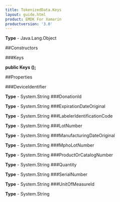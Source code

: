 ```yaml
---
title: TokenizedData.Keys
layout: guide.html
product: EMDK For Xamarin 
productversion: '3.0' 
---
```


    

**Type** - Java.Lang.Object

##Constructors

###Keys

**public Keys ();**


        

##Properties

###DeviceIdentifier

        

**Type** - System.String
###DonationId

        

**Type** - System.String
###ExpirationDateOriginal

        

**Type** - System.String
###LabelerIdentificationCode

        

**Type** - System.String
###LotNumber

        

**Type** - System.String
###ManufacturingDateOriginal

        

**Type** - System.String
###MphoLotNumber

        

**Type** - System.String
###ProductOrCatalogNumber

        

**Type** - System.String
###Quantity

        

**Type** - System.String
###SerialNumber

        

**Type** - System.String
###UnitOfMeasureId

        

**Type** - System.String
